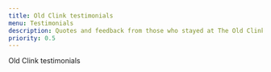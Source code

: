 ```yaml
---
title: Old Clink testimonials
menu: Testimonials
description: Quotes and feedback from those who stayed at The Old Clink in Budleigh Salterton, East Devon.
priority: 0.5
---
```


Old Clink testimonials

